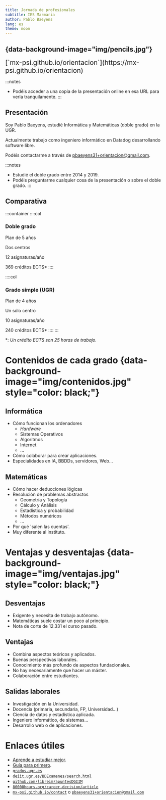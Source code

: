 ```yaml
---
title: Jornada de profesionales
subtitle: IES Marmaria
author: Pablo Baeyens
lang: es
theme: moon
---
```


## {data-background-image="img/pencils.jpg"}

<div style="font-size:1.5em">
[`mx-psi.github.io/orientacion`](https://mx-psi.github.io/orientacion)
</div>

:::notes
- Podéis acceder a una copia de la presentación online en esa URL para verla tranquilamente.
:::

## Presentación

Soy Pablo Baeyens, estudié Informática y Matemáticas (doble grado) en la UGR.

Actualmente trabajo como ingeniero informático en Datadog desarrollando software libre.

Podéis contactarme a través de [pbaeyens31+orientacion@gmail.com](mailto:pbaeyens31+orientacion@gmail.com).

:::notes
- Estudié el doble grado entre 2014 y 2019.
- Podéis preguntarme cualquier cosa de la presentación o sobre el doble grado.
:::

## Comparativa


<style>
.container{
    display: flex;
}
.col{
    flex: 1;
}
</style>

:::container
::::col
### Doble grado

Plan de 5 años

Dos centros

12 asignaturas/año

369 créditos ECTS*
::::

::::col
### Grado simple (UGR)

Plan de 4 años

Un sólo centro

10 asignaturas/año

240 créditos ECTS*
::::
:::

\*: *Un crédito ECTS son 25 horas de trabajo.*

# Contenidos de cada grado {data-background-image="img/contenidos.jpg" style="color: black;"}

## Informática 

- Cómo funcionan los ordenadores
  - *Hardware*
  - Sistemas Operativos
  - Algoritmos
  - Internet
  - ...
- Cómo colaborar para crear aplicaciones.
- Especialidades en IA, BBDDs, servidores, Web...

## Matemáticas

- Cómo hacer deducciones lógicas
- Resolución de problemas abstractos
  - Geometría y Topología
  - Cálculo y Análisis
  - Estadística y probabilidad
  - Métodos numéricos
  - ...
- Por qué 'salen las cuentas'.
- Muy diferente al instituto.

# Ventajas y desventajas {data-background-image="img/ventajas.jpg" style="color: black;"}

## Desventajas

- Exigente y necesita de trabajo autónomo.
- Matemáticas suele costar un poco al principio.
- Nota de corte de 12.331 el curso pasado.

## Ventajas

+ Combina aspectos teóricos y aplicados.
+ Buenas perspectivas laborales.
+ Conocimiento más profundo de aspectos fundacionales.
+ No hay necesariamente que hacer un máster.
+ Colaboración entre estudiantes.

## Salidas laborales

- Investigación en la Universidad.
- Docencia (primaria, secundaria, FP, Universidad...)
- Ciencia de datos y estadística aplicada.
- Ingeniero informático, de sistemas...
- Desarrollo web o de aplicaciones.


# Enlaces útiles

- [Aprende a estudiar mejor](https://mx-psi.github.io/studying).
- [Guía para primero](https://libreim.github.io/blog/2015/09/10/primero).
- [`grados.ugr.es`](https://grados.ugr.es)
- [`deiit.ugr.es/BDExamenes/search.html`](https://deiit.ugr.es/BDExamenes/search.html)
- [`github.com/libreim/apuntesDGIIM`](https://github.com/libreim/apuntesDGIIM)
- [`80000hours.org/career-decision/article`](https://80000hours.org/career-decision/article)
- [`mx-psi.github.io/contact`](https://mx-psi.github.io/contact) o [`pbaeyens31+orientacion@gmail.com`](mailto:pbaeyens31+orientacion@gmail.com)

  